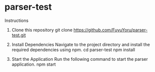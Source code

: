 # parser-test
Instructions
1. Clone this repository
git clone https://github.com/FuyuYoru/parser-test.git

2. Install Dependencies
Navigate to the project directory and install the required dependencies using npm.
cd parser-test
npm install

3. Start the Application
Run the following command to start the parser application.
npm start
